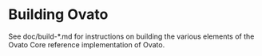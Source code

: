 Building Ovato
================

See doc/build-*.md for instructions on building the various
elements of the Ovato Core reference implementation of Ovato.
